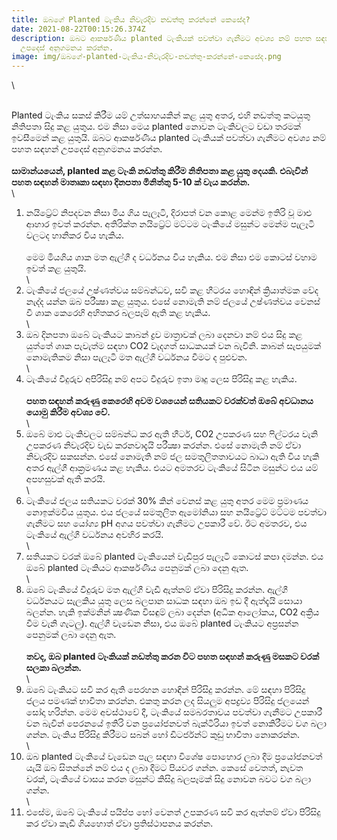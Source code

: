 ```yaml
---
title: ඔබගේ Planted ටැංකිය නිවැරදිව නඩත්තු කරන්නේ කෙසේද?
date: 2021-08-22T00:15:26.374Z
description: ඔබට ආකර්ෂණීය planted ටැංකියක් පවත්වා ගැනීමට අවශ්‍ය නම් පහත සඳහන්
  උපදෙස් අනුගමනය කරන්න.
image: img/ඔබගේ-planted-ටැංකිය-නිවැරදිව-නඩත්තු-කරන්නේ-කෙසේද.png
---
```

<!--StartFragment-->\
\
Planted ටැංකිය සකස් කිරීම යම් උත්සාහයකින් කළ යුතු අතර, එහි නඩත්තු කටයුතු නිතිපතා සිදු කළ යුතුය. එම නිසා මෙය planted නොවන ටැංකිවලට වඩා තරමක් ඉවසීමෙන් කළ යුතුයි. ඔබට ආකර්ෂණීය planted ටැංකියක් පවත්වා ගැනීමට අවශ්‍ය නම් පහත සඳහන් උපදෙස් අනුගමනය කරන්න.\
\
**සාමාන්යයෙන්, planted කළ ටැංකි නඩත්තු කිරීම නිතිපතා කළ යුතු දෙයකි. එබැවින් පහත සඳහන් මාතෘකා සඳහා දිනපතා මිනිත්තු 5-10 ක් වැය කරන්න.**\
\
1. නයිට්‍රේට් නිපදවන නිසා මිය ගිය පැලෑටි, දිරාපත් වන කොළ මෙන්ම ඉතිරි වූ මාළු ආහාර ඉවත් කරන්න. අතිරික්ත නයිට්‍රේට් මට්ටම ටැංකියේ මසුන්ට මෙන්ම පැලෑටි වලටද හානිකර විය හැකිය.\
\
මෙම මියගිය ශාක මත ඇල්ගී ද වර්ධනය විය හැකිය. එම නිසා එම කොටස් වහාම ඉවත් කළ යුතුයි.\
\
2. ටැංකියේ ජලයේ උෂ්ණත්වය සම්බන්ධව, සවි කළ හීටරය හොඳින් ක්‍රියාත්මක වේද නැද්ද යන්න ඔබ පරීක්‍ෂා කළ යුතුය. එසේ නොමැති නම් ජලයේ උෂ්ණත්වය වෙනස් වී ශාක කෙරෙහි අහිතකර බලපෑම් ඇති කළ හැකිය.\
\
3. ඔබ දිනපතා ඔබේ ටැංකියට කාබන් ද්‍රව මාත්‍රාවක් ලබා දෙනවා නම් එය සිදු කළ යුත්තේ ශාක පැවැත්ම සඳහා CO2 වැදගත් සාධකයක් වන බැවිනි. කාබන් සැපයුමක් නොමැතිකම නිසා පැලෑටි මත ඇල්ගී වර්ධනය වීමට ද පුළුවන.\
\
4. ටැංකියේ වීදුරුව අපිරිසිදු නම් අපට වීදුරුව ඉතා මෘදු ලෙස පිරිසිදු කළ හැකිය.\
\
**පහත සඳහන් කරුණු කෙරෙහි අවම වශයෙන් සතියකට වරක්වත් ඔබේ අවධානය යොමු කිරීම අවශ්‍ය වේ.**\
\
1. ඔබේ මාළු ටැංකිවලට සම්බන්ධ කර ඇති හීටර්, CO2 උපකරණ සහ ෆිල්ටරය වැනි උපකරණ නිවැරදිව වැඩ කරනවාදැයි පරීක්‍ෂා කරන්න. එසේ නොමැති නම් ඒවා නිවැරදිව සකසන්න. එසේ නොමැති නම් ජල සමතුලිතතාවයට බාධා ඇති විය හැකි අතර ඇල්ගී ආක්‍රමණය කළ හැකිය. එයට අමතරව ටැංකියේ සිටින මසුන්ට එය යම් අපහසුවක් ඇති කරයි.\
\
2. ටැංකියේ ජලය සතියකට වරක් 30% කින් වෙනස් කළ යුතු අතර මෙම ප්‍රමාණය නොඉක්මවිය යුතුය. එය ජලයේ සමතුලිත ඇමෝනියා සහ නයිට්‍රේට් මට්ටම පවත්වා ගැනීමට සහ යෝග්‍ය pH අගය පවත්වා ගැනීමට උපකාරී වේ. ඊට අමතරව, එය ටැංකියේ ඇල්ගී වර්ධනය අවහිර කරයි.\
\
3. සතියකට වරක් ඔබේ planted ටැංකියෙන් වැඩිපුර පැලෑටි කොටස් කපා දමන්න. එය ඔබේ planted ටැංකියට ආකර්ෂණීය පෙනුමක් ලබා දෙනු ඇත.\
\
4. ඔබේ ටැංකියේ වීදුරුව මත ඇල්ගී වැඩී ඇත්නම් ඒවා පිරිසිදු කරන්න. ඇල්ගී වර්ධනයට සැලකිය යුතු ලෙස බලපාන සාධක සඳහා ඔබ ඉඩ දී ඇත්දැයි සොයා බලන්න. හැකි ඉක්මනින් ක්‍ෂණික විසඳුම් ලබා දෙන්න (අධික ආලෝකය, CO2 අක්‍රිය වීම වැනි ගැටලු). ඇල්ගී වැඩෙන නිසා, එය ඔබේ planted ටැංකියට අප්‍රසන්න පෙනුමක් ලබා දෙනු ඇත.\
\
**තවද, ඔබ planted ටැංකියක් නඩත්තු කරන විට පහත සඳහන් කරුණු මසකට වරක් සලකා බලන්න.**\
\
1. ඔබේ ටැංකියට සවි කර ඇති පෙරහන හොඳින් පිරිසිදු කරන්න. මේ සඳහා පිරිසිදු ජලය පමණක් භාවිතා කරන්න. එකතු කරන ලද සියලුම අපද්‍රව්‍ය පිරිසිදු ජලයෙන් සෝදා හරින්න. මෙම අවස්ථාවේ දී, ටැංකියේ සමබරතාවය පවත්වා ගැනීමට උපකාරී වන බැවින් පෙරනයේ ඉතිරි වන ප්‍රයෝජනවත් බැක්ටීරියා ඉවත් නොකිරීමට වග බලා ගන්න. ටැංකිය පිරිසිදු කිරීමට සබන් හෝ ඩිටර්ජන්ට් කුඩු භාවිතා නොකරන්න.\
\
2. ඔබ planted ටැංකියේ වැඩෙන පැල සඳහා විශේෂ පොහොර ලබා දීම ප්‍රයෝජනවත් යැයි ඔබ සිතන්නේ නම් එය ද ලබා දීමට පියවර ගන්න. කෙසේ වෙතත්, නැවත වරක්, ටැංකියේ වාසය කරන මසුන්ට කිසිදු බලපෑමක් සිදු නොවන බවට වග බලා ගන්න.\
\
3. එසේම, ඔබේ ටැංකියේ පයිප්ප හෝ වෙනත් උපකරණ සවි කර ඇත්නම් ඒවා පිරිසිදු කර ඒවා කැඩී ගියහොත් ඒවා ප්‍රතිස්ථාපනය කරන්න. 

<!--EndFragment-->